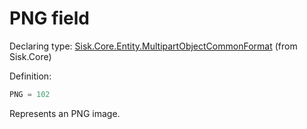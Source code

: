<!--

Copyrights 2023 Sisk Framework - CypherPotato
Published under MIT license

!!! DO NOT EDIT THIS FILE !!!
This file was generated by a tool in the Sisk package. To edit the information in this documentation,
edit the XML documentation present in the Sisk source code.

-->


# PNG field

Declaring type: [Sisk.Core.Entity.MultipartObjectCommonFormat](/read?q=/contents/spec/Sisk.Core.Entity.MultipartObjectCommonFormat.md) (from Sisk.Core)


Definition:

```cs
PNG = 102
```

Represents an PNG image.

